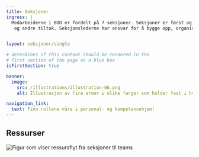 ```yaml
---
title: Seksjoner
ingress: |
  Medarbeiderne i BOD er fordelt på 7 seksjoner. Seksjoner er først og fremst et personalhjem for medarbeidere fra felles kompetanseområder. Seksjonene skal bygge kompetansekapasitet og avgir ressurser les ROLLER til leveranse-områder i og utenfor avdelingen som f.eks. til Digdir sine produktgrupper og produktteam, prosjekter 
   og andre tiltak. Seksjonslederne har ansvar for å bygge opp, organisere og selvstendig-gjøre fagmiljøene på best mulig måte.


layout: seksjoner/single

# determines if this content should be rendered in the
# first section of the page as a blue box
isFirstSection: true

banner:
  image:
    src: /illustrations/illustration-06.png
    alt: Illustrasjon av fire armer i ulike farger som holder fast i hverandre

navigation_link:
  text: Finn rollene våre i personal- og kompetansehjem!
---
```


## Ressurser

![Figur som viser ressursflyt fra seksjoner til teams](/images/pom-vs-sections.svg)
